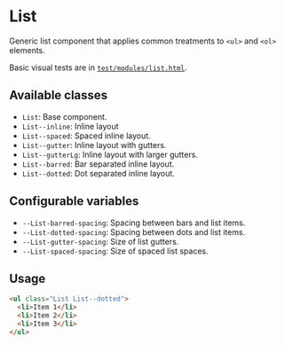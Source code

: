 # List

Generic list component that applies common treatments to `<ul>` and 
`<ol>` elements.

Basic visual tests are in [`test/modules/list.html`](http://tbck.github.io/style-kit/test/modules/list.html).


## Available classes

* `List`: Base component.
* `List--inline`: Inline layout
* `List--spaced`: Spaced inline layout.
* `List--gutter`: Inline layout with gutters.
* `List--gutterLg`: Inline layout with larger gutters.
* `List--barred`: Bar separated inline layout.
* `List--dotted`: Dot separated inline layout.


## Configurable variables

* `--List-barred-spacing`: Spacing between bars and list items.
* `--List-dotted-spacing`: Spacing between dots and list items.
* `--List-gutter-spacing`: Size of list gutters.
* `--List-spaced-spacing`: Size of spaced list spaces.


## Usage

```html
<ul class="List List--dotted">
  <li>Item 1</li>
  <li>Item 2</li>
  <li>Item 3</li>
</ul>
```
